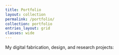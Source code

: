 ```yaml
---
title: Portfolio
layout: collection
permalink: /portfolio/
collection: portfolio
entries_layout: grid
classes: wide
---
```


My digital fabrication, design, and research projects:

